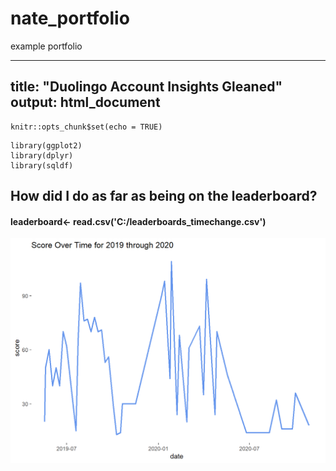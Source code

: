 # nate_portfolio
example portfolio


---
title: "Duolingo Account Insights Gleaned"
output: html_document
---

```{r setup, include=FALSE}
knitr::opts_chunk$set(echo = TRUE)
```
```{r, echo= FALSE,results='hide',message=FALSE,warning=FALSE}
library(ggplot2)
library(dplyr)
library(sqldf)
```
## How did I do as far as being on the leaderboard?

#### leaderboard<- read.csv('C:/leaderboards_timechange.csv')

![image](https://github.com/sterlingn/nate_portfolio/blob/main/images/linechart.png)
